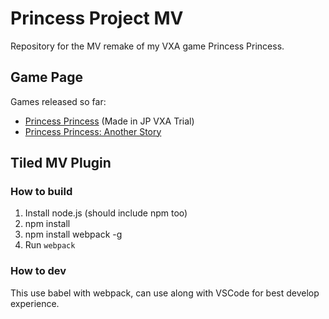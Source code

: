 # Princess Project MV

Repository for the MV remake of my VXA game Princess Princess.

## Game Page 
Games released so far:
- [Princess Princess](https://archeia.itch.io/princess-princess) (Made in JP VXA Trial)
- [Princess Princess: Another Story](https://archeia.itch.io/prinprinas)

## Tiled MV Plugin

### How to build

1. Install node.js (should include npm too)
2. npm install
3. npm install webpack -g
4. Run `webpack`

### How to dev
This use babel with webpack, can use along with VSCode for best develop experience.
